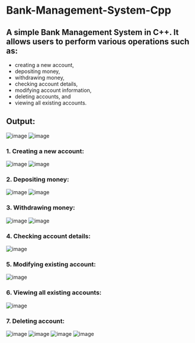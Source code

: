 # Bank-Management-System-Cpp

## A simple Bank Management System in C++. It allows users to perform various operations such as:
-  creating a new account,
-  depositing money,
-  withdrawing money,
-  checking account details,
-  modifying account information,
-  deleting accounts, and
-  viewing all existing accounts. 

## Output:
![image](https://github.com/mhy20401/Bank-Management-System-Cpp/assets/99351091/29b1571e-cac9-47b4-b0e1-32fa08bae741)
![image](https://github.com/mhy20401/Bank-Management-System-Cpp/assets/99351091/232cb0f2-9743-4233-90ee-e0ed03d4c848)

### 1. Creating a new account:
![image](https://github.com/mhy20401/Bank-Management-System-Cpp/assets/99351091/be10c49d-4f05-469a-b6e7-a4075e0b8b59)
![image](https://github.com/mhy20401/Bank-Management-System-Cpp/assets/99351091/7de05fcd-50fa-4a69-9f9b-682e98edbf3e)

### 2. Depositing money:
![image](https://github.com/mhy20401/Bank-Management-System-Cpp/assets/99351091/49bfab59-9b34-4e3a-82e3-97840f150fd8)
![image](https://github.com/mhy20401/Bank-Management-System-Cpp/assets/99351091/c45aa245-aa96-4aa1-8128-87f78fa7c92b)

### 3. Withdrawing money:
![image](https://github.com/mhy20401/Bank-Management-System-Cpp/assets/99351091/d07fbe91-0a12-47b1-a687-45e62f48da07)
![image](https://github.com/mhy20401/Bank-Management-System-Cpp/assets/99351091/96d79705-7346-4363-89d4-56a623cdae12)

### 4. Checking account details:
![image](https://github.com/mhy20401/Bank-Management-System-Cpp/assets/99351091/519e13cd-1c4f-4498-848e-a0cdefe9ada0)

### 5. Modifying existing account:
![image](https://github.com/mhy20401/Bank-Management-System-Cpp/assets/99351091/aa99b5f2-dc17-42bb-93b6-89a6a3afcf1f)

### 6. Viewing all existing accounts:
![image](https://github.com/mhy20401/Bank-Management-System-Cpp/assets/99351091/8e37869a-e359-4e2e-bda7-53dd0d2c2c95)

### 7. Deleting account:
![image](https://github.com/mhy20401/Bank-Management-System-Cpp/assets/99351091/591a9c05-f554-41d9-9cef-6a727f3612bb)
![image](https://github.com/mhy20401/Bank-Management-System-Cpp/assets/99351091/7c37696e-8521-43ff-9cce-90d77b3e436c)
![image](https://github.com/mhy20401/Bank-Management-System-Cpp/assets/99351091/03f9f828-02c1-4b09-b117-ca62f04b226b)
![image](https://github.com/mhy20401/Bank-Management-System-Cpp/assets/99351091/df31d95e-8325-4420-98d8-11f5d97963ba)




